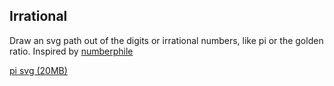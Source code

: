 ## Irrational

Draw an svg path out of the digits or irrational numbers, like pi or the golden ratio.
Inspired by [numberphile](https://www.youtube.com/watch?v=tkC1HHuuk7c)

[pi svg (20MB)](https://dikatrio.xyz/img/pi.svg)

